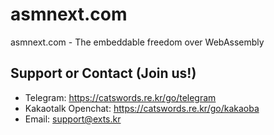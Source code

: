 # asmnext.com
asmnext.com - The embeddable freedom over WebAssembly

## Support or Contact (Join us!)
  * Telegram: https://catswords.re.kr/go/telegram
  * Kakaotalk Openchat: https://catswords.re.kr/go/kakaoba
  * Email: support@exts.kr
